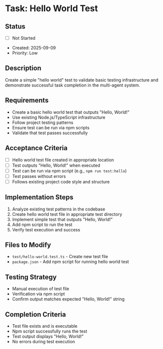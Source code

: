 # Task: Hello World Test

## Status
- [ ] Not Started
- Created: 2025-09-09
- Priority: Low

## Description
Create a simple "hello world" test to validate basic testing infrastructure and demonstrate successful task completion in the multi-agent system.

## Requirements
- Create a basic hello world test that outputs "Hello, World!"
- Use existing Node.js/TypeScript infrastructure 
- Follow project testing patterns
- Ensure test can be run via npm scripts
- Validate that test passes successfully

## Acceptance Criteria
- [ ] Hello world test file created in appropriate location
- [ ] Test outputs "Hello, World!" when executed
- [ ] Test can be run via npm script (e.g., `npm run test:hello`)
- [ ] Test passes without errors
- [ ] Follows existing project code style and structure

## Implementation Steps
1. Analyze existing test patterns in the codebase
2. Create hello world test file in appropriate test directory
3. Implement simple test that outputs "Hello, World!"  
4. Add npm script to run the test
5. Verify test execution and success

## Files to Modify
- `test/hello-world.test.ts` - Create new test file
- `package.json` - Add npm script for running hello world test

## Testing Strategy
- Manual execution of test file
- Verification via npm script
- Confirm output matches expected "Hello, World!" string

## Completion Criteria
- Test file exists and is executable
- Npm script successfully runs the test
- Test output displays "Hello, World!"
- No errors during test execution